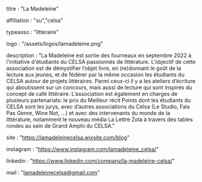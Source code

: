 titre : "La Madeleine"

affiliation : "su","celsa"

typeasso : "litteraire"

logo : "/assets/logos/lamadeleine.png"

description : "La Madeleine est sortie des fourneaux en septembre 2022 à l'initiative d'étudiants du CELSA passionnés de littérature. L’objectif de cette association est de démystifier l’objet livre, en (re)donnant le goût de la lecture aux jeunes, et de fédérer par la même occasion les étudiants du CELSA autour de projets littéraires. Parmi ceux-ci il y a les ateliers d’écriture qui aboutissent sur un concours, mais aussi de lecture qui sont inspirés du concept de café littéraire. L’association est également en charges de plusieurs partenariats:  le prix du Meilleur récit Points dont les étudiants du CELSA sont les jurys, avec d’autres associations du Celsa (Le Studio, Fais Pas Genre, Wine Not, …) et avec des intervenants du monde de la littérature, notamment le nouveau média La Lettre Zola à travers des tables rondes au sein de Grand Amphi du CELSA."

site : "https://lamadeleinecelsa.wixsite.com/blog"

instagram : "https://www.instagram.com/lamadeleine_celsa/"

linkedin : "https://www.linkedin.com/company/la-madeleine-celsa/"

mail : "lamadeleinecelsa@gmail.com"